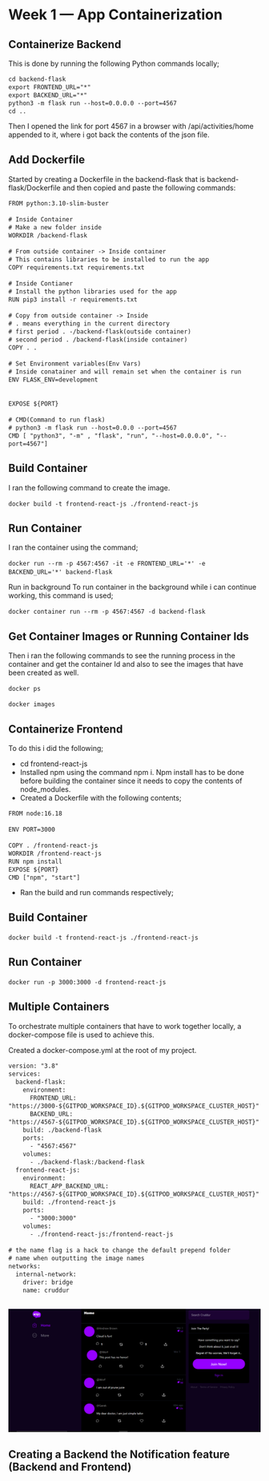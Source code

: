 # Week 1 — App Containerization

## Containerize Backend
This is done by running the following Python commands locally;
```
cd backend-flask
export FRONTEND_URL="*"
export BACKEND_URL="*"
python3 -m flask run --host=0.0.0.0 --port=4567
cd ..
```


Then I opened the link for port 4567 in a browser with /api/activities/home appended to it, where i got back the contents of the json file.

## Add Dockerfile
Started by creating a Dockerfile in the backend-flask that is backend-flask/Dockerfile and then copied and paste the following commands:
```
FROM python:3.10-slim-buster

# Inside Container
# Make a new folder inside
WORKDIR /backend-flask

# From outside container -> Inside container
# This contains libraries to be installed to run the app
COPY requirements.txt requirements.txt

# Inside Contianer
# Install the python libraries used for the app
RUN pip3 install -r requirements.txt

# Copy from outside container -> Inside
# . means everything in the current directory
# first period . -/backend-flask(outside container)
# second period . /backend-flask(inside container)
COPY . .

# Set Environment variables(Env Vars)
# Inside conatainer and will remain set when the container is run 
ENV FLASK_ENV=development


EXPOSE ${PORT}

# CMD(Command to run flask)
# python3 -m flask run --host=0.0.0 --port=4567
CMD [ "python3", "-m" , "flask", "run", "--host=0.0.0.0", "--port=4567"]
```

## Build Container
I ran the following command to create the image.

`docker build -t frontend-react-js ./frontend-react-js`

## Run Container
I ran the container using the command;

`docker run --rm -p 4567:4567 -it -e FRONTEND_URL='*' -e BACKEND_URL='*' backend-flask`

Run in background
To run container in the background while i can continue working, this command is used;

`docker container run --rm -p 4567:4567 -d backend-flask`


## Get Container Images or Running Container Ids
Then i ran the following commands to see the running process in the container and get the container Id and also to see the images that have been created as well.

`docker ps`

`docker images`


## Containerize Frontend
To do this i did the following;
- cd frontend-react-js
- Installed npm using the command npm i. Npm install has to be done before building the container since it needs to copy the contents of node_modules.
- Created a Dockerfile with the following contents;
```
FROM node:16.18

ENV PORT=3000

COPY . /frontend-react-js
WORKDIR /frontend-react-js
RUN npm install
EXPOSE ${PORT}
CMD ["npm", "start"]
```

- Ran the build and run commands respectively;

## Build Container

`docker build -t frontend-react-js ./frontend-react-js`

## Run Container

`docker run -p 3000:3000 -d frontend-react-js`
 
 ## Multiple Containers
 To orchestrate multiple containers that have to work together locally, a docker-compose file is used to achieve this.

Created a docker-compose.yml at the root of my project.
```
version: "3.8"
services:
  backend-flask:
    environment:
      FRONTEND_URL: "https://3000-${GITPOD_WORKSPACE_ID}.${GITPOD_WORKSPACE_CLUSTER_HOST}"
      BACKEND_URL: "https://4567-${GITPOD_WORKSPACE_ID}.${GITPOD_WORKSPACE_CLUSTER_HOST}"
    build: ./backend-flask
    ports:
      - "4567:4567"
    volumes:
      - ./backend-flask:/backend-flask
  frontend-react-js:
    environment:
      REACT_APP_BACKEND_URL: "https://4567-${GITPOD_WORKSPACE_ID}.${GITPOD_WORKSPACE_CLUSTER_HOST}"
    build: ./frontend-react-js
    ports:
      - "3000:3000"
    volumes:
      - ./frontend-react-js:/frontend-react-js

# the name flag is a hack to change the default prepend folder
# name when outputting the image names
networks: 
  internal-network:
    driver: bridge
    name: cruddur
   

   ```
   
   
   
   
![Cruddur_initial_homepage](./assets/Cruddur-initial-home-page.png)


## Creating a Backend the Notification feature (Backend and Frontend)


